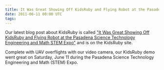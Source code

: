 ```yaml
---
title: It Was Great Showing Off KidsRuby and Flying Robot at the Pasadena Science Technology Engineering and Math STEM Expo
date: 2011-06-11 00:00 UTC
tags:
---
```


Our latest blog post about KidsRuby is called ["It Was Great Showing Off KidsRuby and Flying Robot at the Pasadena Science Technology Engineering and Math STEM Expo"](http://www.kidsruby.com#2011-06-11) and is on the KidsRuby site.

Complete with UAV overflights with our video camera, our KidsRuby demo went great on Saturday, June 11 during the Pasadena Science Technology Engineering and Math (STEM) Expo.
